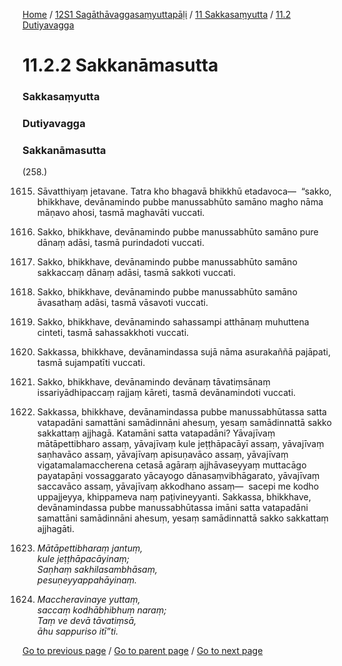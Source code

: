 
[Home](/) / [12S1 Sagāthāvaggasaṃyuttapāḷi](/tipitaka/12S1.md) / [11 Sakkasaṃyutta](/tipitaka/12S1/11.md) / [11.2 Dutiyavagga](/tipitaka/12S1/11/11.2.md)

# 11.2.2 Sakkanāmasutta

### Sakkasaṃyutta

### Dutiyavagga

### Sakkanāmasutta

(258.)

1615. Sāvatthiyaṃ jetavane. Tatra kho bhagavā bhikkhū etadavoca—  “sakko, bhikkhave, devānamindo pubbe manussabhūto samāno magho nāma māṇavo ahosi, tasmā maghavāti vuccati.

1616. Sakko, bhikkhave, devānamindo pubbe manussabhūto samāno pure dānaṃ adāsi, tasmā purindadoti vuccati.

1617. Sakko, bhikkhave, devānamindo pubbe manussabhūto samāno sakkaccaṃ dānaṃ adāsi, tasmā sakkoti vuccati.

1618. Sakko, bhikkhave, devānamindo pubbe manussabhūto samāno āvasathaṃ adāsi, tasmā vāsavoti vuccati.

1619. Sakko, bhikkhave, devānamindo sahassampi atthānaṃ muhuttena cinteti, tasmā sahassakkhoti vuccati.

1620. Sakkassa, bhikkhave, devānamindassa sujā nāma asurakaññā pajāpati, tasmā sujampatīti vuccati.

1621. Sakko, bhikkhave, devānamindo devānaṃ tāvatiṃsānaṃ issariyādhipaccaṃ rajjaṃ kāreti, tasmā devānamindoti vuccati.

1622. Sakkassa, bhikkhave, devānamindassa pubbe manussabhūtassa satta vatapadāni samattāni samādinnāni ahesuṃ, yesaṃ samādinnattā sakko sakkattaṃ ajjhagā. Katamāni satta vatapadāni? Yāvajīvaṃ mātāpettibharo assaṃ, yāvajīvaṃ kule jeṭṭhāpacāyī assaṃ, yāvajīvaṃ saṇhavāco assaṃ, yāvajīvaṃ apisuṇavāco assaṃ, yāvajīvaṃ vigatamalamaccherena cetasā agāraṃ ajjhāvaseyyaṃ muttacāgo payatapāṇi vossaggarato yācayogo dānasaṃvibhāgarato, yāvajīvaṃ saccavāco assaṃ, yāvajīvaṃ akkodhano assaṃ—  sacepi me kodho uppajjeyya, khippameva naṃ paṭivineyyanti. Sakkassa, bhikkhave, devānamindassa pubbe manussabhūtassa imāni satta vatapadāni samattāni samādinnāni ahesuṃ, yesaṃ samādinnattā sakko sakkattaṃ ajjhagāti.

1623. _Mātāpettibharaṃ jantuṃ,_  
_kule jeṭṭhāpacāyinaṃ;_  
_Saṇhaṃ sakhilasambhāsaṃ,_  
_pesuṇeyyappahāyinaṃ._  


1624. _Maccheravinaye yuttaṃ,_  
_saccaṃ kodhābhibhuṃ naraṃ;_  
_Taṃ ve devā tāvatiṃsā,_  
_āhu sappuriso itī”ti._  


[Go to previous page](/tipitaka/12S1/11/11.2/11.2.1.md) / [Go to parent page](/tipitaka/12S1/11/11.2.md) / [Go to next page](/tipitaka/12S1/11/11.2/11.2.3.md)


